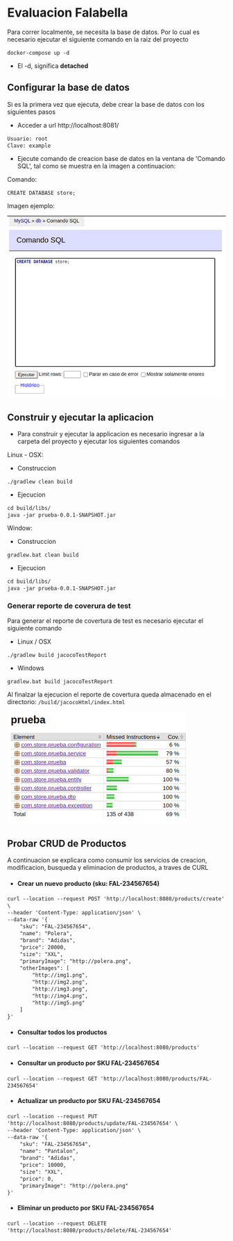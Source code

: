 # Evaluacion Falabella
Para correr localmente, se necesita la base de datos. Por lo cual es necesario ejecutar el siguiente comando en la raiz del proyecto

```
docker-compose up -d
```

* El -d, significa __detached__

## Configurar la base de datos

Si es la primera vez que ejecuta, debe crear la base de datos con los siguientes pasos

* Acceder a url http://localhost:8081/ 
```
Usuario: root
Clave: example
```

* Ejecute comando de creacion base de datos en la ventana de 'Comando SQL', tal como se muestra en la imagen a continuacion:

Comando:
```
CREATE DATABASE store;
```
Imagen ejemplo:

![img_1.png](img/img_1.png)

## Construir y ejecutar la aplicacion

* Para construir y ejecutar la applicacion es necesario ingresar a la carpeta del proyecto y ejecutar los siguientes comandos

Linux - OSX:

* Construccion
```
./gradlew clean build
```
* Ejecucion
```
cd build/libs/
java -jar prueba-0.0.1-SNAPSHOT.jar
```

Window:
* Construccion
```
gradlew.bat clean build
```
* Ejecucion
```
cd build/libs/
java -jar prueba-0.0.1-SNAPSHOT.jar
```

### Generar reporte de coverura de test
Para generar el reporte de covertura de test es necesario ejecutar el siguiente comando

* Linux / OSX
```
./gradlew build jacocoTestReport
```
* Windows
```
gradlew.bat build jacocoTestReport
```

Al finalzar la ejecucion el reporte de covertura queda almacenado en el directorio: ```/build/jacocoHtml/index.html```

![img.png](img/img_2.png)


## Probar CRUD de Productos

A continuacion se explicara como consumir los servicios de creacion, modificacion, busqueda y eliminacion de productos, a traves de CURL 

* #### Crear un nuevo producto (sku: FAL-234567654)
```
curl --location --request POST 'http://localhost:8080/products/create' \
--header 'Content-Type: application/json' \
--data-raw '{
    "sku": "FAL-234567654",
    "name": "Polera",
    "brand": "Adidas",
    "price": 20000,
    "size": "XXL",
    "primaryImage": "http://polera.png",
    "otherImages": [
        "http://img1.png",
        "http://img2.png",
        "http://img3.png",
        "http://img4.png",
        "http://img5.png"
    ]
}'
```

* #### Consultar todos los productos

```
curl --location --request GET 'http://localhost:8080/products'
```

* #### Consultar un producto por SKU FAL-234567654

```
curl --location --request GET 'http://localhost:8080/products/FAL-234567654'
```

* #### Actualizar un producto por SKU FAL-234567654

```
curl --location --request PUT 'http://localhost:8080/products/update/FAL-234567654' \
--header 'Content-Type: application/json' \
--data-raw '{
    "sku": "FAL-234567654",
    "name": "Pantalon",
    "brand": "Adidas",
    "price": 10000,
    "size": "XXL",
    "price": 0,
    "primaryImage": "http://polera.png"
}'
```

* #### Eliminar un producto por SKU FAL-234567654

```
curl --location --request DELETE 'http://localhost:8080/products/delete/FAL-234567654'
```